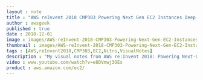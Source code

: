 ```yaml
---
layout : note
title : "AWS reInvent 2018 CMP303 Powering Next Gen EC2 Instances Deep Dive into the Nitro System"
author : awsgeek
published : true
date : 2018-12-01
image : images/AWS-reInvent-2018-CMP303-Powering-Next-Gen-EC2-Instances-Deep-Dive-into-the-Nitro-System_en.jpg
thumbnail : images/AWS-reInvent-2018-CMP303-Powering-Next-Gen-EC2-Instances-Deep-Dive-into-the-Nitro-System-thumbnail_en.jpg
tags : [AWS,reInvent2018,CMP303,EC2,Nitro,VisualNotes]
description : "My visual notes from AWS re:Invent 2018: Powering Next-Gen EC2 Instances: Deep Dive into the Nitro System"
video : www.youtube.com/watch?v=e8DVmwj3OEs
product : aws.amazon.com/ec2/
---
```

